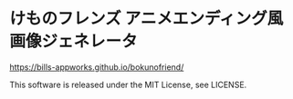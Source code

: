 # けものフレンズ アニメエンディング風 画像ジェネレータ

<https://bills-appworks.github.io/bokunofriend/>

This software is released under the MIT License, see LICENSE.